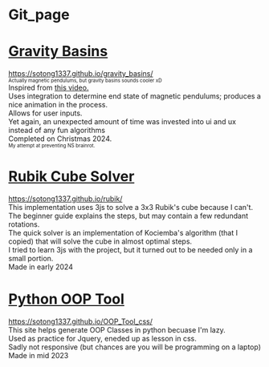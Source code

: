 # Git_page
# <a href = "https://sotong1337.github.io/gravity_basins/">Gravity Basins</a>
<a href = "https://sotong1337.github.io/gravity_basins/">https://sotong1337.github.io/gravity_basins/</a> <br/>
<sub><sup>Actually magnetic pendulums, but gravity basins sounds cooler xD</sup></sub> <br/>
Inspired from <a href="https://www.youtube.com/watch?v=LavXSS5Xtbg">this video.</a> <br/>
Uses integration to determine end state of magnetic pendulums; produces a nice animation in the process. <br/>
Allows for user inputs. <br/>
Yet again, an unexpected amount of time was invested into ui and ux instead of any fun algorithms <br/>
Completed on Christmas 2024. <br/>
<sub><sup>My attempt at preventing NS brainrot.</sup></sub> <br/>

# <a href = "https://sotong1337.github.io/rubik/"> Rubik Cube Solver </a>
<a href = "https://sotong1337.github.io/rubik/">https://sotong1337.github.io/rubik/</a> <br/>
This implementation uses 3js to solve a 3x3 Rubik's cube because I can't. <br/>
The beginner guide explains the steps, but may contain a few redundant rotations. <br/>
The quick solver is an implementation of Kociemba's algorithm (that I copied) that will solve the cube in almost optimal steps. <br/>
I tried to learn 3js with the project, but it turned out to be needed only in a small portion. <br/>
Made in early 2024 <br/>

# <a href = "https://sotong1337.github.io/OOP_Tool_css/"> Python OOP Tool</a>
<a href = "https://sotong1337.github.io/OOP_Tool_css/">https://sotong1337.github.io/OOP_Tool_css/</a> <br/>
This site helps generate OOP Classes in python becuase I'm lazy. </br>
Used as practice for Jquery, eneded up as lesson in css. <br/>
Sadly not responsive (but chances are you will be programming on a laptop) <br/>
Made in mid 2023<br/>
